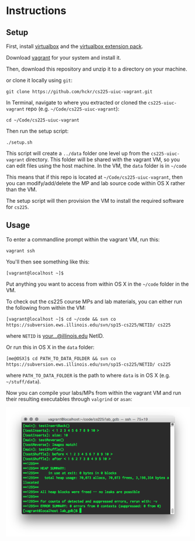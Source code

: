 # Instructions

## Setup

First, install [virtualbox](https://www.virtualbox.org/wiki/Downloads) and the [virtualbox extension pack](https://www.virtualbox.org/wiki/Downloads).

Download [vagrant](https://www.vagrantup.com/downloads.html) for your system and install it.

Then, download this repository and unzip it to a directory on your machine.

or clone it locally using `git`:

    git clone https://github.com/hckr/cs225-uiuc-vagrant.git

In Terminal, navigate to where you extracted or cloned the `cs225-uiuc-vagrant` repo (e.g. `~/Code/cs225-uiuc-vagrant`):

	cd ~/Code/cs225-uiuc-vagrant

Then run the setup script:

	./setup.sh

This script will create a `../data` folder one level up from the `cs225-uiuc-vagrant` directory. This folder will be shared with the vagrant VM, so you can edit files using the host machine. In the VM, the `data` folder is in `~/code` 

This means that if this repo is located at `~/Code/cs225-uiuc-vagrant`, then you can modify/add/delete the MP and lab source code within OS X rather than the VM.

The setup script will then provision the VM to install the required software for `cs225`.

## Usage

To enter a commandline prompt within the vagrant VM, run this:

	vagrant ssh

You'll then see something like this:

	[vagrant@localhost ~]$

Put anything you want to access from within OS X in the `~/code` folder in the VM.

To check out the cs225 course MPs and lab materials, you can either run the following from within the VM:

	[vagrant@localhost ~]$ cd ~/code && svn co https://subversion.ews.illinois.edu/svn/sp15-cs225/NETID/ cs225
 
where `NETID` is your...@illinois.edu NetID.

Or run this in OS X in the `data` folder: 

	[me@OSX]$ cd PATH_TO_DATA_FOLDER && svn co https://subversion.ews.illinois.edu/svn/sp15-cs225/NETID/ cs225

where `PATH_TO_DATA_FOLDER` is the path to where `data` is in OS X (e.g. `~/stuff/data`).

Now you can compile your labs/MPs from within the vagrant VM and run their resulting executables through `valgrind` or `asan`:

![Running valgrind](screenshot_valgrind.png)

